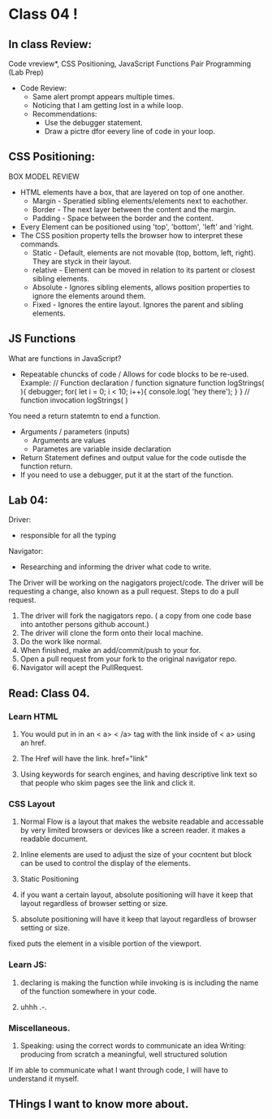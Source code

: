 # Class 04 !

## In class Review: 
Code vreview*, CSS Positioning, JavaScript Functions Pair Programming (Lab Prep) 

- Code Review: 
    * Same alert prompt appears multiple times. 
    * Noticing that I am getting lost in a while loop. 
    * Recommendations:
      * Use the debugger statement.
      * Draw a pictre dfor eevery line of code in your loop.


## CSS Positioning:
BOX MODEL REVIEW
  * HTML elements have a box, that are layered on top of one another.
    * Margin - Speratied sibling elements/elements next to eachother. 
    * Border - The next layer between the content and the margin. 
    * Padding - Space between the border and the content.
* Every Element can be positioned using 'top', 'bottom', 'left' and 'right.
* The CSS position property tells the browser how to interpret these commands. 
  * Static - Default, elements are not movable (top, bottom, left, right). They are styck in their layout. 
  * relative - Element can be moved in relation to its partent or closest sibling elements. 
  * Absolute - Ignores sibling elements, allows position properties to ignore the elements around them.
  * Fixed - Ignores the entire layout. Ignores the parent and sibling elements. 

## JS Functions
What are functions in JavaScript?
* Repeatable chuncks of code / Allows for code blocks to be re-used.
Example:
// Function declaration / function signature
function logStrings( ){
  debugger;
  for( let i = 0; i < 10; i++){
    console.log( 'hey there');
  }
}
// function invocation
logStrings( ) 

You need a return statemtn to end a function. 
* Arguments / parameters (inputs)
  * Arguments are values
  * Parametes are variable inside declaration
* Return Statement defines and output value for the code outisde the function return. 
* If you need to use a debugger, put it at the start of the function.


## Lab 04:
Driver:
* responsible for all the typing

Navigator:
* Researching and informing the driver what code to write. 

The Driver will be working on the nagigators project/code. The driver will  be requesting a change, also known as a pull request.
Steps to do a pull request.
  1. The driver will fork the nagigators repo. ( a copy from one code base into antother persons github account.)
  2. The driver will clone the form onto their local machine. 
  3. Do the work like normal. 
  4. When finished, make an add/commit/push to your for. 
  5. Open a pull request from your fork to the original navigator repo. 
  6. Navigator will acept the PullRequest.

## Read: Class 04. 

### Learn HTML

1. You would put in in an < a> < /a> tag with the  link inside of < a> using an href.

2. The Href will have the link. href="link"

3. Using keywords for search engines, and having descriptive link text so that people who skim pages see the link and click it. 

### CSS Layout
1. Normal Flow is a layout that makes the website readable and accessable by very limited browsers or devices like a screen reader. it makes a readable document.

2. Inline elements are used to adjust the size of your cocntent but block can be used to control the display of the elements. 

3. Static Positioning

4. if you want a certain layout, absolute positioning will have it keep that layout regardless of browser setting or size. 

5. absolute positioning will have it keep that layout regardless of browser setting or size. 

fixed puts the element in a visible portion of the viewport.

### Learn JS:
1.  declaring is making the function while invoking is is including the name of the function somewhere in your code.

2. uhhh .-.

### Miscellaneous.

1. Speaking: using the correct words to communicate an idea
Writing: producing from scratch a meaningful, well structured solution

If im able to communicate what I want through code, I will have to understand it myself. 

## THings I want to know more about.
